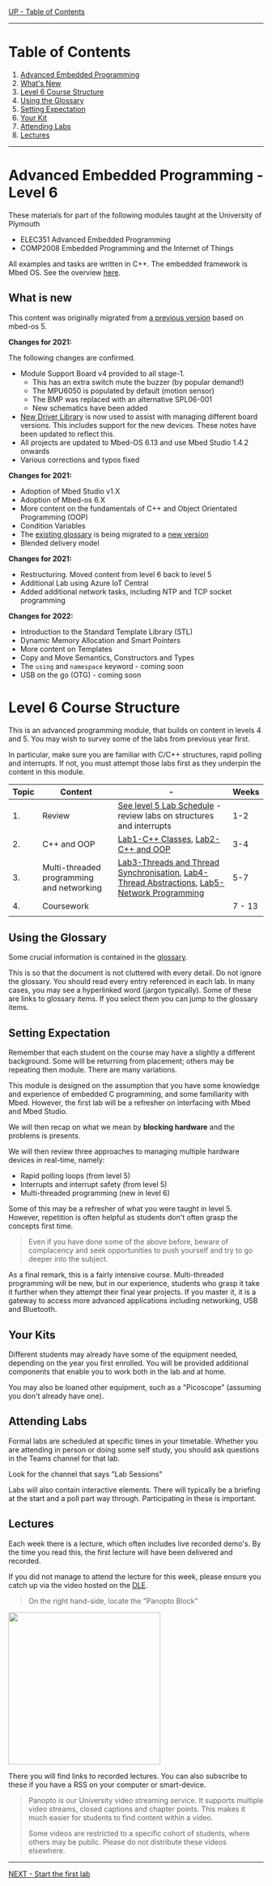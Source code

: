 [UP - Table of Contents](../README.md)

---

# Table of Contents

1. [Advanced Embedded Programming](#advanced-embedded-programming---level-6)
1. [What's New](#what-is-new)
1. [Level 6 Course Structure](#level-6-course)
1. [Using the Glossary](#using-the-glossary)
1. [Setting Expectation](#setting-expectation)
1. [Your Kit](#your-kits)
1. [Attending Labs](#attending-labs)
1. [Lectures](#lectures)

---

# Advanced Embedded Programming - Level 6

These materials for part of the following modules taught at the University of Plymouth

* ELEC351 Advanced Embedded Programming
* COMP2008 Embedded Programming and the Internet of Things

All examples and tasks are written in C++. The embedded framework is Mbed OS. See the overview [here](../README.md).


## What is new
This content was originally migrated from [a previous version](http://blogs.plymouth.ac.uk/embedded-systems/microcontrollers/mbed-os-2/courses/embedded-systems-in-context-level-4/foreward/) based on mbed-os 5.

**Changes for 2021:**

The following changes are confirmed.

* Module Support Board v4 provided to all stage-1. 
   * This has an extra switch mute the buzzer (by popular demand!)
   * The MPU6050 is populated by default (motion sensor)
   * The BMP was replaced with an alternative SPL06-001
   * New schematics have been added
* [New Driver Library](https://github.com/UniversityOfPlymouth-Electronics/libuopmsb) is now used to assist with managing different board versions. This includes support for the new devices. These notes have been updated to reflect this.
* All projects are updated to Mbed-OS 6.13 and use Mbed Studio 1.4.2 onwards
* Various corrections and typos fixed

**Changes for 2021:**

* Adoption of Mbed Studio v1.X
* Adoption of Mbed-os 6.X
* More content on the fundamentals of C++ and Object Orientated Programming (OOP)
* Condition Variables
* The [existing glossary](http://blogs.plymouth.ac.uk/embedded-systems/glossary-2/) is being migrated to a [new version](/glossary/README.md) 
* Blended delivery model

**Changes for 2021:**

* Restructuring. Moved content from level 6 back to level 5
* Additional Lab using Azure IoT Central
* Added additional network tasks, including NTP and TCP socket programming

**Changes for 2022:**

* Introduction to the Standard Template Library (STL)
* Dynamic Memory Allocation and Smart Pointers
* More content on Templates
* Copy and Move Semantics, Constructors and Types
* The `using` and `namespace` keyword - coming soon
* USB on the go (OTG) - coming soon

# Level 6 Course Structure
This is an advanced programming module, that builds on content in levels 4 and 5. You may wish to survey some of the labs from previous year first.

In particular, make sure you are familiar with C/C++ structures, rapid polling and interrupts. If not, you must attempt those labs first as they underpin the content in this module.

| Topic | Content | - | Weeks |
| --- | --- | --- | --- |
| 1. | Review | [See level 5 Lab Schedule](../level5/README.md) - review labs on structures and interrupts | 1-2 |
| 2. | C++ and OOP | [Lab1-C++ Classes](Cplusplus-classes.md), [Lab2-C++ and OOP](Cplusplus-oop.md) | 3-4 |
| 3. | Multi-threaded programming and networking | [Lab3-Threads and Thread Synchronisation](threads1.md), [Lab4-Thread Abstractions](thread_abstractions.md), [Lab5-Network Programming](network_programming.md) | 5-7 |
| 4. | Coursework | | 7 - 13 |
| |

## Using the Glossary
Some crucial information is contained in the [glossary](/glossary/README.md).

This is so that the document is not cluttered with every detail. Do not ignore the glossary. You should read every entry referenced in each lab. In many cases, you may see a hyperlinked word (jargon typically). Some of these are links to glossary items. If you select them you can jump to the glossary items.

## Setting Expectation
Remember that each student on the course may have a slightly a different background. Some will be returning from placement; others may be repeating then module. There are many variations.

This module is designed on the assumption that you have some knowledge and experience of embedded C programming, and some familiarity with Mbed.  However, the first lab will be a refresher on interfacing with Mbed and Mbed Studio. 

We will then recap on what we mean by **blocking hardware** and the problems is presents.

We will then review three approaches to managing multiple hardware devices in real-time, namely:

* Rapid polling loops (from level 5)
* Interrupts and interrupt safety (from level 5)
* Multi-threaded programming (new in level 6)

Some of this may be a refresher of what you were taught in level 5. However, repetition is often helpful as students don't often grasp the concepts first time. 

> Even if you have done some of the above before, beware of complacency and seek opportunities to push yourself and try to go deeper into the subject.

As a final remark, this is a fairly intensive course. Multi-threaded programming will be new, but in our experience, students who grasp it take it further when they attempt their final year projects. If you master it, it is a gateway to access more advanced applications including networking, USB and Bluetooth.


## Your Kits
Different students may already have some of the equipment needed, depending on the year you first enrolled. You will be provided additional components that enable you to work both in the lab and at home. 

You may also be loaned other equipment, such as a "Picoscope" (assuming you don't already have one).


## Attending Labs
Formal labs are scheduled at specific times in your timetable. Whether you are attending in person or doing some self study, you should ask questions in the Teams channel for that lab.

Look for the channel that says "Lab Sessions"

Labs will also contain interactive elements. There will typically be a briefing at the start and a poll part way through. Participating in these is important.

## Lectures
Each week there is a lecture, which often includes live recorded demo's. By the time you read this, the first lecture will have been delivered and recorded.

If you did not manage to attend the lecture for this week, please ensure you catch up via the video hosted on the [DLE](https://dle.plymouth.ac.uk).

> On the right hand-side, locate the "Panopto Block"

<img src="../img/PanoptoBlock.png" width=300>

There you will find links to recorded lectures. You can also subscribe to these if you have a RSS on your computer or smart-device.

> Panopto is our University video streaming service. It supports multiple video streams, closed captions and chapter points. This makes it much easier for students to find content within a video.
>
> Some videos are restricted to a specific cohort of students, where others may be public. Please do not distribute these videos elsewhere.  

---
[NEXT - Start the first lab](#Level-6-Course)

